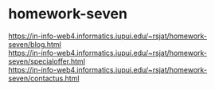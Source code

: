 # homework-seven

https://in-info-web4.informatics.iupui.edu/~rsjat/homework-seven/blog.html </br>
https://in-info-web4.informatics.iupui.edu/~rsjat/homework-seven/specialoffer.html </br>
https://in-info-web4.informatics.iupui.edu/~rsjat/homework-seven/contactus.html
